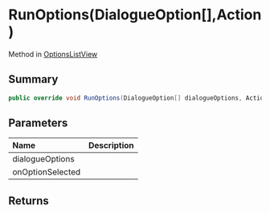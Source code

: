 # RunOptions(DialogueOption[],Action<int>)

Method in [OptionsListView](/api/csharp/yarn.unity.optionslistview.md)

## Summary



```csharp
public override void RunOptions(DialogueOption[] dialogueOptions, Action<int> onOptionSelected)
```

## Parameters

|Name|Description|
|:---|:---|
|dialogueOptions||
|onOptionSelected||

## Returns




